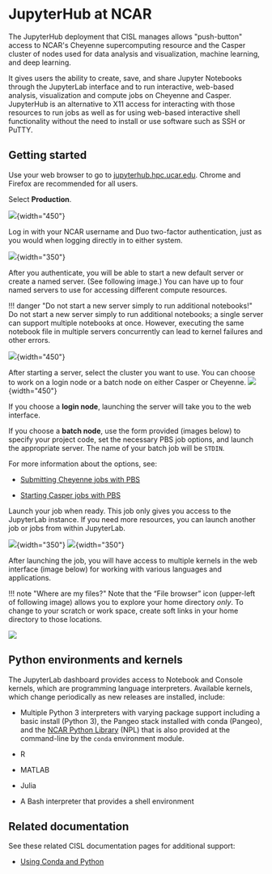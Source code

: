 # JupyterHub at NCAR

The JupyterHub deployment that CISL manages allows "push-button" access
to NCAR's Cheyenne supercomputing resource and the Casper cluster of
nodes used for data analysis and visualization, machine learning, and
deep learning.

It gives users the ability to create, save, and share Jupyter
Notebooks through the JupyterLab interface and to run interactive,
web-based analysis, visualization and compute jobs on Cheyenne and
Casper. JupyterHub is an alternative to X11 access for interacting with
those resources to run jobs as well as for using web-based interactive
shell functionality without the need to install or use software such as
SSH or PuTTY.

## Getting started

Use your web browser to go to
[jupyterhub.hpc.ucar.edu](https://jupyterhub.hpc.ucar.edu/).
Chrome and Firefox are recommended for all users.

Select **Production**.

![](media/jhub1.png){width="450"}

Log in with your NCAR username and Duo two-factor authentication, just
as you would when logging directly in to either system.

![](media/jhub2.png){width="350"}

After you authenticate, you will be able to start a new default server
or create a named server. (See following image.) You can have up to four
named servers to use for accessing different compute resources.

!!! danger "Do not start a new server simply to run additional notebooks!"
    Do not start a new server simply to run additional notebooks; a single
    server can support multiple notebooks at once. However, executing the
    same notebook file in multiple servers concurrently can lead to kernel
    failures and other errors.

![](media/jhub3.png){width="450"}

After starting a server, select the cluster you want to use. You can
choose to work on a login node or a batch node on either Casper or
Cheyenne.
![](media/jhub4.png){width="450"}

If you choose a **login node**, launching the server will take you to
the web interface.

If you choose a **batch node**, use the form provided (images below) to
specify your project code, set the necessary PBS job options, and launch
the appropriate server. The name of your batch job will be `STDIN`.

For more information about the options, see:

- [Submitting Cheyenne jobs with PBS](file:////display/RC/Starting+Cheyenne+jobs)

- [Starting Casper jobs with PBS](file:////display/RC/Starting+Casper+jobs+with+PBS)

Launch your job when ready. This job only gives you access to the
JupyterLab instance. If you need more resources, you can launch another
job or jobs from within JupyterLab.

![](media/jhub5.png){width="350"} ![](media/jhub6.png){width="350"}

After launching the job, you will have access to multiple kernels in the
web interface (image below) for working with various languages and
applications.

!!! note "Where are my files?"
    Note that the “File browser” icon (upper-left of following image) allows
    you to explore your home directory *only*. To change to your scratch or
    work space, create soft links in your home directory to those locations.

![](media/jhub7.png)

## Python environments and kernels

The JupyterLab dashboard provides access to Notebook and Console
kernels, which are programming language interpreters. Available kernels,
which change periodically as new releases are installed, include:

- Multiple Python 3 interpreters with varying package support including
  a basic install (Python 3), the Pangeo stack installed with conda
  (Pangeo), and the [NCAR Python Library](../../environment-and-software/user-environment/conda.md) (NPL) that is
  also provided at the command-line by the `conda` environment module.

- R

- MATLAB

- Julia

- A Bash interpreter that provides a shell environment

## Related documentation

See these related CISL documentation pages for additional support:

- [Using Conda and Python](../../environment-and-software/user-environment/conda.md)
